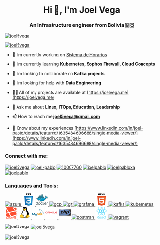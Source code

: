 <h1 align="center">Hi 👋, I'm Joel Vega</h1>
<h3 align="center">An Infrastructure engineer from Bolivia 🇧🇴</h3>

<p align="left"> <img src="https://komarev.com/ghpvc/?username=joel5vega&label=Profile%20views&color=0e75b6&style=flat" alt="joel5vega" /> </p>

<p align="left"> <a href="https://twitter.com/joel5vega" target="blank"><img src="https://img.shields.io/twitter/follow/joel5vega?logo=twitter&style=for-the-badge" alt="joel5vega" /></a> </p>

- 🔭 I’m currently working on [Sistema de Horarios](https://joelvega.me/sishorarios/)

- 🌱 I’m currently learning **Kubernetes, Sophos Firewall, Cloud Concepts**

- 💪 I’m looking to collaborate on **Kafka projects**

- 🤝 I’m looking for help with **Data Engineering**

- 👨‍💻 All of my projects are available at [https://joelvega.me](https://joelvega.me)

- 💬 Ask me about **Linux, ITOps, Education, Leadership**

- 📫 How to reach me **joel5vega@gmail.com**

- 📄 Know about my experiences [https://www.linkedin.com/in/joel-pablo/details/featured/1635484696688/single-media-viewer/](https://www.linkedin.com/in/joel-pablo/details/featured/1635484696688/single-media-viewer/)

<h3 align="left">Connect with me:</h3>
<p align="left">
<a href="https://twitter.com/joel5vega" target="blank"><img align="center" src="https://raw.githubusercontent.com/rahuldkjain/github-profile-readme-generator/master/src/images/icons/Social/twitter.svg" alt="joel5vega" height="30" width="40" /></a>
<a href="https://linkedin.com/in/joel-pablo" target="blank"><img align="center" src="https://raw.githubusercontent.com/rahuldkjain/github-profile-readme-generator/master/src/images/icons/Social/linked-in-alt.svg" alt="joel-pablo" height="30" width="40" /></a>
<a href="https://stackoverflow.com/users/10007760" target="blank"><img align="center" src="https://raw.githubusercontent.com/rahuldkjain/github-profile-readme-generator/master/src/images/icons/Social/stack-overflow.svg" alt="10007760" height="30" width="40" /></a>
<a href="https://fb.com/joelpablo" target="blank"><img align="center" src="https://raw.githubusercontent.com/rahuldkjain/github-profile-readme-generator/master/src/images/icons/Social/facebook.svg" alt="joelpablo" height="30" width="40" /></a>
<a href="https://instagram.com/joelpabloxa" target="blank"><img align="center" src="https://raw.githubusercontent.com/rahuldkjain/github-profile-readme-generator/master/src/images/icons/Social/instagram.svg" alt="joelpabloxa" height="30" width="40" /></a>
<a href="https://www.leetcode.com/joelpablo" target="blank"><img align="center" src="https://raw.githubusercontent.com/rahuldkjain/github-profile-readme-generator/master/src/images/icons/Social/leet-code.svg" alt="joelpablo" height="30" width="40" /></a>
</p>

<h3 align="left">Languages and Tools:</h3>
<p align="left"> <a href="https://azure.microsoft.com/en-in/" target="_blank" rel="noreferrer"> <img src="https://www.vectorlogo.zone/logos/microsoft_azure/microsoft_azure-icon.svg" alt="azure" width="40" height="40"/> </a> <a href="https://www.w3schools.com/css/" target="_blank" rel="noreferrer"> <img src="https://raw.githubusercontent.com/devicons/devicon/master/icons/css3/css3-original-wordmark.svg" alt="css3" width="40" height="40"/> </a> <a href="https://www.docker.com/" target="_blank" rel="noreferrer"> <img src="https://raw.githubusercontent.com/devicons/devicon/master/icons/docker/docker-original-wordmark.svg" alt="docker" width="40" height="40"/> </a> <a href="https://cloud.google.com" target="_blank" rel="noreferrer"> <img src="https://www.vectorlogo.zone/logos/google_cloud/google_cloud-icon.svg" alt="gcp" width="40" height="40"/> </a> <a href="https://git-scm.com/" target="_blank" rel="noreferrer"> <img src="https://www.vectorlogo.zone/logos/git-scm/git-scm-icon.svg" alt="git" width="40" height="40"/> </a> <a href="https://grafana.com" target="_blank" rel="noreferrer"> <img src="https://www.vectorlogo.zone/logos/grafana/grafana-icon.svg" alt="grafana" width="40" height="40"/> </a> <a href="https://www.w3.org/html/" target="_blank" rel="noreferrer"> <img src="https://raw.githubusercontent.com/devicons/devicon/master/icons/html5/html5-original-wordmark.svg" alt="html5" width="40" height="40"/> </a> <a href="https://kafka.apache.org/" target="_blank" rel="noreferrer"> <img src="https://www.vectorlogo.zone/logos/apache_kafka/apache_kafka-icon.svg" alt="kafka" width="40" height="40"/> </a> <a href="https://kubernetes.io" target="_blank" rel="noreferrer"> <img src="https://www.vectorlogo.zone/logos/kubernetes/kubernetes-icon.svg" alt="kubernetes" width="40" height="40"/> </a> <a href="https://laravel.com/" target="_blank" rel="noreferrer"> <img src="https://raw.githubusercontent.com/devicons/devicon/master/icons/laravel/laravel-plain-wordmark.svg" alt="laravel" width="40" height="40"/> </a> <a href="https://www.linux.org/" target="_blank" rel="noreferrer"> <img src="https://raw.githubusercontent.com/devicons/devicon/master/icons/linux/linux-original.svg" alt="linux" width="40" height="40"/> </a> <a href="https://www.mysql.com/" target="_blank" rel="noreferrer"> <img src="https://raw.githubusercontent.com/devicons/devicon/master/icons/mysql/mysql-original-wordmark.svg" alt="mysql" width="40" height="40"/> </a> <a href="https://www.oracle.com/" target="_blank" rel="noreferrer"> <img src="https://raw.githubusercontent.com/devicons/devicon/master/icons/oracle/oracle-original.svg" alt="oracle" width="40" height="40"/> </a> <a href="https://www.php.net" target="_blank" rel="noreferrer"> <img src="https://raw.githubusercontent.com/devicons/devicon/master/icons/php/php-original.svg" alt="php" width="40" height="40"/> </a> <a href="https://postman.com" target="_blank" rel="noreferrer"> <img src="https://www.vectorlogo.zone/logos/getpostman/getpostman-icon.svg" alt="postman" width="40" height="40"/> </a> <a href="https://reactjs.org/" target="_blank" rel="noreferrer"> <img src="https://raw.githubusercontent.com/devicons/devicon/master/icons/react/react-original-wordmark.svg" alt="react" width="40" height="40"/> </a> <a href="https://www.vagrantup.com/" target="_blank" rel="noreferrer"> <img src="https://www.vectorlogo.zone/logos/vagrantup/vagrantup-icon.svg" alt="vagrant" width="40" height="40"/> </a> </p>

<p><img align="left" src="https://github-readme-stats.vercel.app/api/top-langs?username=joel5vega&show_icons=true&locale=en&layout=compact" alt="joel5vega" /></p>

<p>&nbsp;<img align="center" src="https://github-readme-stats.vercel.app/api?username=joel5vega&show_icons=true&locale=en" alt="joel5vega" /></p>

<p><img align="center" src="https://github-readme-streak-stats.herokuapp.com/?user=joel5vega&" alt="joel5vega" /></p>

